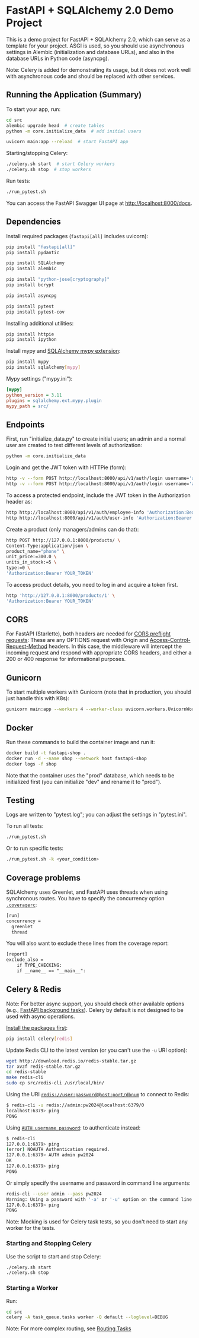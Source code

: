 # FastAPI + SQLAlchemy 2.0 Demo Project

This is a demo project for FastAPI + SQLAlchemy 2.0, which can serve as a
template for your project. ASGI is used, so you should use asynchronous settings
in Alembic (initialization and database URLs), and also in the database URLs in
Python code (asyncpg).

Note: Celery is added for demonstrating its usage, but it does not work well
with asynchronous code and should be replaced with other services.

## Running the Application (Summary)

To start your app, run:

```bash
cd src
alembic upgrade head  # create tables
python -m core.initialize_data  # add initial users

uvicorn main:app --reload  # start FastAPI app
```

Starting/stopping Celery:

```bash
./celery.sh start  # start Celery workers
./celery.sh stop  # stop workers
```

Run tests:

```bash
./run_pytest.sh
```

You can access the FastAPI Swagger UI page at
[http://localhost:8000/docs](http://localhost:8000/docs).

## Dependencies

Install required packages (`fastapi[all]` includes uvicorn):

```bash
pip install "fastapi[all]"
pip install pydantic

pip install SQLAlchemy
pip install alembic

pip install "python-jose[cryptography]"
pip install bcrypt

pip install asyncpg

pip install pytest
pip install pytest-cov
```

Installing additional utilities:

```bash
pip install httpie
pip install ipython
```

Install mypy and
[SQLAlchemy mypy extension](https://docs.sqlalchemy.org/en/20/orm/extensions/mypy.html#installation):

```bash
pip install mypy
pip install sqlalchemy[mypy]
```

Mypy settings ("mypy.ini"):

```ini
[mypy]
python_version = 3.11
plugins = sqlalchemy.ext.mypy.plugin
mypy_path = src/
```

## Endpoints

First, run "initialize_data.py" to create initial users; an admin and a normal
user are created to test different levels of authorization:

```bash
python -m core.initialize_data
```

Login and get the JWT token with HTTPie (form):

```bash
http -v --form POST http://localhost:8000/api/v1/auth/login username='admin@meowfish.org' password='pw2023'
http -v --form POST http://localhost:8000/api/v1/auth/login username='alice@meowfish.org' password='666'
```

To access a protected endpoint, include the JWT token in the Authorization
header as:

```bash
http http://localhost:8000/api/v1/auth/employee-info 'Authorization:Bearer YOUR_JWT_TOKEN'
http http://localhost:8000/api/v1/auth/user-info 'Authorization:Bearer YOUR_JWT_TOKEN'
```

Create a product (only managers/admins can do that):

```bash
http POST http://127.0.0.1:8000/products/ \
Content-Type:application/json \
product_name="phone" \
unit_price:=300.0 \
units_in_stock:=5 \
type:=0 \
'Authorization:Bearer YOUR_TOKEN'
```

To access product details, you need to log in and acquire a token first.

```bash
http 'http://127.0.0.1:8000/products/1' \
'Authorization:Bearer YOUR_TOKEN'
```

## CORS

For FastAPI (Starlette), both headers are needed for
[CORS preflight requests](https://www.starlette.io/middleware/#cors-preflight-requests):
These are any OPTIONS request with Origin and
[Access-Control-Request-Method](https://developer.mozilla.org/en-US/docs/Web/HTTP/Headers/Access-Control-Request-Method)
headers. In this case, the middleware will intercept the incoming request and
respond with appropriate CORS headers, and either a 200 or 400 response for
informational purposes.

## Gunicorn

To start multiple workers with Gunicorn (note that in production, you should
just handle this with K8s):

```bash
gunicorn main:app --workers 4 --worker-class uvicorn.workers.UvicornWorker --bind 0.0.0.0:8000
```

## Docker

Run these commands to build the container image and run it:

```bash
docker build -t fastapi-shop .
docker run -d --name shop --network host fastapi-shop
docker logs -f shop
```

Note that the container uses the "prod" database, which needs to be initialized
first (you can initialize "dev" and rename it to "prod").

## Testing

Logs are written to "pytest.log"; you can adjust the settings in "pytest.ini".

To run all tests:

```bash
./run_pytest.sh
```

Or to run specific tests:

```bash
./run_pytest.sh -k <your_condition>
```

## Coverage problems

SQLAlchemy uses Greenlet, and FastAPI uses threads when using synchronous
routes. You have to specify the concurrency option
[`.coveragerc`](https://coverage.readthedocs.io/en/7.5.1/config.html#run-concurrency):

```txt
[run]
concurrency =
  greenlet
  thread
```

You will also want to exclude these lines from the coverage report:

```txt
[report]
exclude_also =
    if TYPE_CHECKING:
    if __name__ == "__main__":
```

## Celery & Redis

Note: For better async support, you should check other available options (e.g.,
[FastAPI background tasks](https://fastapi.tiangolo.com/tutorial/background-tasks/)).
Celery by default is not designed to be used with async operations.

[Install the packages first](https://docs.celeryq.dev/en/stable/userguide/configuration.html#conf-redis-result-backend):

```bash
pip install celery[redis]
```

Update Redis CLI to the latest version (or you can't use the `-u` URI option):

```bash
wget http://download.redis.io/redis-stable.tar.gz
tar xvzf redis-stable.tar.gz
cd redis-stable
make redis-cli
sudo cp src/redis-cli /usr/local/bin/
```

Using the URI
[`redis://user:password@host:port/dbnum`](https://docs.celeryq.dev/en/stable/userguide/configuration.html#conf-redis-result-backend)
to connect to Redis:

```bash
$ redis-cli -u redis://admin:pw2024@localhost:6379/0
localhost:6379> ping
PONG
```

Using
[`AUTH username password`](https://redis.io/docs/latest/operate/oss_and_stack/management/security/acl/):
to authenticate instead:

```bash
$ redis-cli
127.0.0.1:6379> ping
(error) NOAUTH Authentication required.
127.0.0.1:6379> AUTH admin pw2024
OK
127.0.0.1:6379> ping
PONG
```

Or simply specify the username and password in command line arguments:

```bash
redis-cli --user admin --pass pw2024
Warning: Using a password with '-a' or '-u' option on the command line interface may not be safe.
127.0.0.1:6379> ping
PONG
```

Note: Mocking is used for Celery task tests, so you don't need to start any
worker for the tests.

### Starting and Stopping Celery

Use the script to start and stop Celery:

```bash
./celery.sh start
./celery.sh stop
```

### Starting a Worker

Run:

```bash
cd src
celery -A task_queue.tasks worker -Q default --loglevel=DEBUG
```

Note: For more complex routing, see
[Routing Tasks](https://docs.celeryq.dev/en/stable/userguide/routing.html)
